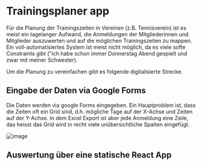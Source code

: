 # Trainingsplaner app

Für die Planung der Trainingszeiten in Vereinen (z.B. Tennisverein) ist es meist ein tagelanger Aufwand, die Anmeldungen der Mitgliederinnen und Mitglieder auszuwerten und auf die möglichen Trainingszeiten zu mappen. Ein voll-automatisiertes System ist meist nicht möglich, da es viele softe Constraints gibt ("ich habe schon immer Donnerstag Abend gespielt und zwar mit meiner Schwester). 

Um die Planung zu vereinfachen gibt es folgende digitalisierte Strecke.

## Eingabe der Daten via Google Forms

Die Daten werden via google Forms eingegeben. Ein Hauptproblem ist, dass die Zeiten oft ein Grid sind, d.h. mögliche Tage auf der X-Achse und Zeiten auf der Y-Achse. In dem Excel Export ist aber jede Anmeldung eine Zeile, das heisst das Grid wird in recht viele unübersichtliche Spalten eingefügt. 

![image](https://user-images.githubusercontent.com/551599/113604996-57cf1b80-9646-11eb-892b-669fd29618fc.png)


## Auswertung über eine statische React App


